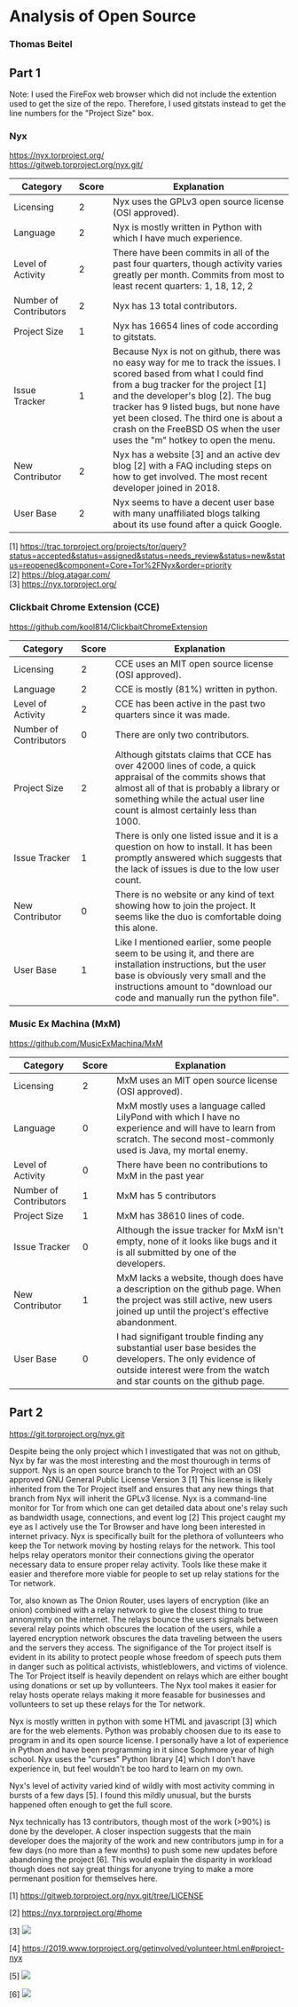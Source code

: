 # Analysis of Open Source

### Thomas Beitel

## Part 1

Note: I used the FireFox web browser which did not include the extention used 
to get the size of the repo. Therefore, I used gitstats instead to get the line 
numbers for the "Project Size" box.

### Nyx

https://nyx.torproject.org/ <br/>
https://gitweb.torproject.org/nyx.git/

| Category               | Score | Explanation                                                                                                                                                                                                                                                                                                                                                        |
|------------------------|-------|--------------------------------------------------------------------------------------------------------------------------------------------------------------------------------------------------------------------------------------------------------------------------------------------------------------------------------------------------------------------|
| Licensing              | 2     | Nyx uses the GPLv3 open source license (OSI approved).                                                                                                                                                                                                                                                                                                                            |
| Language               | 2     | Nyx is mostly written in Python with which I have much experience.                                                                                                                                                                                                                                                                                                 |
| Level of Activity      | 2     | There have been commits in all of the past four quarters, though activity varies greatly per month. Commits from most to least recent quarters: 1, 18, 12, 2                                                                                                                                                                                                      |
| Number of Contributors | 2     | Nyx has 13 total contributors.                                                                                                                                                                                                                                                                                                                                   |
| Project Size           | 1     | Nyx has 16654 lines of code according to gitstats.                                                                                                                                                                                                                                                                                                                 |
| Issue Tracker          | 1     | Because Nyx is not on github, there was no easy way for me to track the issues. I scored based from what I could find from a bug tracker for the project [1] and the developer's blog [2]. The bug tracker has 9 listed bugs, but none have yet been closed. The third one is about a crash on the FreeBSD OS when the user uses the "m" hotkey to open the menu. |
| New Contributor        | 2     | Nyx has a website [3] and an active dev blog [2] with a FAQ  including steps on how to get involved. The most recent developer joined in 2018.                                                                                                                                                                                                                    |
| User Base              | 2     | Nyx seems to have a decent user base with many unaffiliated blogs talking about its use found after a quick Google.                                                                                                                                                                                                                                               |

[1] https://trac.torproject.org/projects/tor/query?status=accepted&status=assigned&status=needs_review&status=new&status=reopened&component=Core+Tor%2FNyx&order=priority <br/>
[2] https://blog.atagar.com/ <br/>
[3] https://nyx.torproject.org/

### Clickbait Chrome Extension (CCE)

https://github.com/kool814/ClickbaitChromeExtension

| Category               | Score | Explanation                                                                                                                                                                                                                         |
|------------------------|-------|-------------------------------------------------------------------------------------------------------------------------------------------------------------------------------------------------------------------------------------|
| Licensing              | 2     | CCE uses an MIT open source license (OSI approved).                                                                                                                                                                                                |
| Language               | 2     | CCE is mostly (81%) written in python.                                                                                                                                                                                              |
| Level of Activity      | 2     | CCE has been active in the past two quarters since it was made.                                                                                                                                                                     |
| Number of Contributors | 0     | There are only two contributors.                                                                                                                                                                                                    |
| Project Size           | 2     | Although gitstats claims that CCE has over 42000 lines of code, a quick appraisal of the commits shows that almost all of that is probably a library or something while the actual user line count is almost certainly less than 1000.|
| Issue Tracker          | 1     | There is only one listed issue and it is a question on how to install. It has been promptly answered which suggests that the lack of issues is due to the low user count.                                                           |
| New Contributor        | 0     | There is no website or any kind of text showing how to join the project. It seems like the duo is comfortable doing this alone.                                                                                                    |
| User Base              | 1     | Like I mentioned earlier, some people seem to be using it, and there are installation instructions, but the user base is obviously very small and the instructions amount to "download our code and manually run the python file". |


### Music Ex Machina (MxM)

https://github.com/MusicExMachina/MxM

| Category               | Score | Explanation                                                                                                                                                                        |
|------------------------|-------|------------------------------------------------------------------------------------------------------------------------------------------------------------------------------------|
| Licensing              | 2     | MxM uses an MIT open source license (OSI approved).                                                                                                                                               |
| Language               | 0     | MxM mostly uses a language called LilyPond with which I have no experience and will have to learn from scratch. The second most-commonly used is Java, my mortal enemy.           |
| Level of Activity      | 0     | There have been no contributions to MxM in the past year                                                                                                                           |
| Number of Contributors | 1     | MxM has 5 contributors                                                                                                                                                             |
| Project Size           | 1     | MxM has 38610 lines of code.                                                                                                                                                       |
| Issue Tracker          | 0     | Although the issue tracker for MxM isn't empty, none of it looks like bugs and it is all submitted by one of the developers.                                                      |
| New Contributor        | 1     | MxM lacks a website, though does have a description on the github page. When the project was still active, new users joined up until the project's effective abandonment.         |
| User Base              | 0     | I had signifigant trouble finding any substantial user base besides the developers. The only evidence of outside interest were from the watch and star counts on the github page. |

## Part 2

https://git.torproject.org/nyx.git

Despite being the only project which I investigated that was not on github,
Nyx by far was the most interesting and the most thourough in terms of support.
Nys is an open source branch to the Tor Project with an OSI approved GNU
General Public License Version 3 [1]
This license is likely inherited from the Tor Project itself and ensures
that any new things that branch from Nyx will inherit the GPLv3 license.
Nyx is a command-line monitor for Tor from which one can get detailed data
about one's relay such as bandwidth usage, connections, and event log [2]
This project caught my eye as I actively use the Tor Browser and have long
been interested in internet privacy. Nyx is specifically built for the plethora
of vollunteers who keep the Tor network moving by hosting relays for the
network. This tool helps relay operators monitor their connections giving
the operator necessary data to ensure proper relay activity. Tools like these
make it easier and therefore more viable for people to set up relay stations
for the Tor network. 

Tor, also known as The Onion Router, uses layers of encryption (like an onion)
combined with a relay network to give the closest thing to true annonymity
on the internet. The relays bounce the users signals between several relay
points which obscures the location of the users, while a layered encryption
network obscures the data traveling between the users and the servers they
access. The signifigance of the Tor project itself is evident in its ability
to protect people whose freedom of speech puts them in danger such as political
activists, whistleblowers, and victims of violence. The Tor Project itself
is heavily dependent on relays which are either bought using donations or
set up by vollunteers. The Nyx tool makes it easier for relay hosts operate
relays making it more feasable for businesses and vollunteers to set up these
relays for the Tor network.

Nyx is mostly written in python with some HTML and javascript [3] which are
for the web elements. Python was probably choosen due to its ease to program
in and its open source license. I personally have a lot of experience in
Python and have been programming in it since Sophmore year of high school.
Nyx uses the "curses" Python library [4] which I don't have experience in, but
feel wouldn't be too hard to learn on my own.

Nyx's level of activity varied kind of wildly with most activity comming
in bursts of a few days [5]. I found this mildly unusual, but the bursts
happened often enough to get the full score.

Nyx technically has 13 contributors, though most of the work (>90%) is done
by the developer. A closer inspection suggests that the main developer does
the majority of the work and new contributors jump in for a few days (no more
than a few months) to push some new updates before abandoning the project
[6]. This would explain the disparity in workload though does not say great
things for anyone trying to make a more permenant position for themselves
here.



[1] https://gitweb.torproject.org/nyx.git/tree/LICENSE

[2] https://nyx.torproject.org/#home

[3] ![](gitstats_files.png)

[4] https://2019.www.torproject.org/getinvolved/volunteer.html.en#project-nyx

[5] ![](gitstats_activity.png)

[6] ![](gitstats_authors.png)

